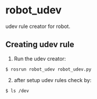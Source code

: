 # robot_udev

udev rule creator for robot. 
## Creating udev rule
1. Run the udev creator:
```
$ rosrun robot_udev robot_udev.py
```

2. after setup udev rules check by:
```
$ ls /dev
```
